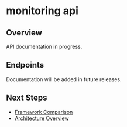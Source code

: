 # monitoring api

## Overview

API documentation in progress.

## Endpoints

Documentation will be added in future releases.

## Next Steps

- [Framework Comparison](../guides/framework-comparison.md)
- [Architecture Overview](../architecture/01-overview.md)
